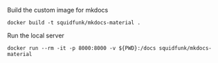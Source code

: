 Build the custom image for mkdocs

`docker build -t squidfunk/mkdocs-material .`

Run the local server

`docker run --rm -it -p 8000:8000 -v ${PWD}:/docs squidfunk/mkdocs-material`
